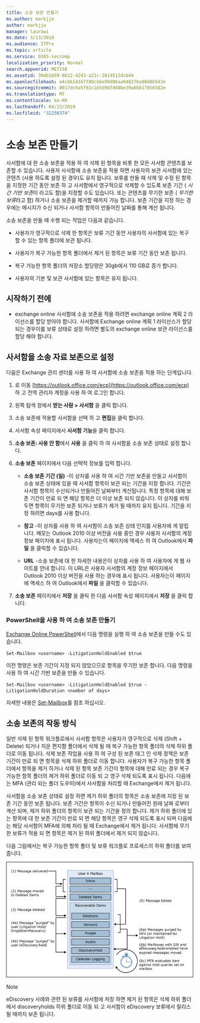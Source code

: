 ```yaml
---
title: 소송 보존 만들기
ms.author: markjjo
author: markjjo
manager: laurawi
ms.date: 3/13/2018
ms.audience: ITPro
ms.topic: article
ms.service: O365-seccomp
localization_priority: Normal
search.appverid: MET150
ms.assetid: 39db1659-0b12-4243-a21c-2614512dcb44
ms.openlocfilehash: e4cb614167f89cb6e99d96aa94027ba90d86543e
ms.sourcegitcommit: 0017dc6a5f81c165d9dfd88be39a6bb17856582e
ms.translationtype: MT
ms.contentlocale: ko-KR
ms.lasthandoff: 04/23/2019
ms.locfileid: "32258374"
---
```

# <a name="create-a-litigation-hold"></a>소송 보존 만들기

사서함에 대 한 소송 보존을 적용 하 여 삭제 된 항목을 비롯 한 모든 사서함 콘텐츠를 보존할 수 있습니다. 사용자 사서함에 소송 보존을 적용 하면 사용자의 보관 사서함에 있는 콘텐츠 (사용 하도록 설정 된 경우)도 유지 됩니다. 보류를 만들 때 삭제 및 수정 된 항목을 지정한 기간 동안 보존 하 고 사서함에서 영구적으로 삭제할 수 있도록 보존 기간 ( *시간 기반 보존*이 라고도 함)을 지정할 수도 있습니다. 또는 콘텐츠를 무기한 보존 ( *무기한 보류*라고 함) 하거나 소송 보존을 제거할 때까지 가능 합니다. 보존 기간을 지정 하는 경우에는 메시지가 수신 되거나 사서함 항목이 만들어진 날짜를 통해 계산 됩니다. 
  
소송 보존을 만들 때 수행 되는 작업은 다음과 같습니다.
  
- 사용자가 영구적으로 삭제 한 항목은 보류 기간 동안 사용자의 사서함에 있는 복구할 수 있는 항목 폴더에 보관 됩니다.
    
- 사용자가 복구 가능한 항목 폴더에서 제거 된 항목은 보류 기간 동안 보존 됩니다.
    
- 복구 가능한 항목 폴더의 저장소 할당량은 30gb에서 110 GB로 증가 합니다.
    
- 사용자의 기본 및 보관 사서함에 있는 항목은 유지 됩니다.
    
## <a name="before-you-begin"></a>시작하기 전에

- exchange online 사서함에 소송 보존을 적용 하려면 exchange online 계획 2 라이선스를 할당 받아야 합니다. 사서함에 Exchange online 계획 1 라이선스가 할당 되는 경우이를 보류 상태로 설정 하려면 별도의 exchange online 보관 라이선스를 할당 해야 합니다.
    

## <a name="place-a-mailbox-on-litigation-hold"></a>사서함을 소송 자료 보존으로 설정

다음은 Exchange 관리 센터를 사용 하 여 사서함에 소송 보존을 적용 하는 단계입니다.

1. 로 이동 [https://outlook.office.com/ecp](https://outlook.office.com/ecp) 하 고 전역 관리자 계정을 사용 하 여 로그인 합니다.

2. 왼쪽 탐색 창에서 **받는 사람 > 사서함** 을 클릭 합니다.

3. 소송 보존에 적용할 사서함을 선택 하 고 **편집**을 클릭 합니다.

4. 사서함 속성 페이지에서 **사서함 기능**을 클릭 합니다.
    
5. **소송 보존: 사용 안 함**에서 **사용** 을 클릭 하 여 사서함을 소송 보존 상태로 설정 합니다.
    
6. **소송 보존** 페이지에서 다음 선택적 정보를 입력 합니다. 
    
    - **소송 보존 기간 (일)** -이 상자를 사용 하 여 시간 기반 보존을 만들고 사서함이 소송 보존 상태에 있을 때 사서함 항목이 보관 되는 기간을 지정 합니다. 기간은 사서함 항목이 수신되거나 만들어진 날짜부터 계산됩니다. 특정 항목에 대해 보존 기간이 만료 되 면 해당 항목은 더 이상 보존 되지 않습니다. 이 상자를 비워 두면 항목이 무기한 보존 되거나 보류가 제거 될 때까지 유지 됩니다. 기간을 지정 하려면 days를 사용 합니다.
    
    - **참고** -이 상자를 사용 하 여 사서함이 소송 보존 상태 인지를 사용자에 게 알립니다. 메모는 Outlook 2010 이상 버전을 사용 중인 경우 사용자 사서함의 계정 정보 페이지에 표시 됩니다. 사용자는이 페이지에 액세스 하 여 Outlook에서 **파일** 을 클릭할 수 있습니다.
    
    - **URL** -소송 보존에 대 한 자세한 내용은이 상자를 사용 하 여 사용자에 게 웹 사이트를 안내 합니다. 이 URL은 사용자 사서함의 계정 정보 페이지에서 Outlook 2010 이상 버전을 사용 하는 경우에 표시 됩니다. 사용자는이 페이지에 액세스 하 여 Outlook에서 **파일** 을 클릭할 수 있습니다.

7. **소송 보존** 페이지에서 **저장** 을 클릭 한 다음 사서함 속성 페이지에서 **저장** 을 클릭 합니다.

### <a name="create-a-litigation-hold-using-powershell"></a>PowerShell을 사용 하 여 소송 보존 만들기

[Exchange Online PowerShell](https://docs.microsoft.com/powershell/exchange/exchange-online/connect-to-exchange-online-powershell/connect-to-exchange-online-powershell)에서 다음 명령을 실행 하 여 소송 보존을 만들 수도 있습니다.

```
Set-Mailbox <username> -LitigationHoldEnabled $true
```

이전 명령은 보존 기간이 지정 되지 않았으므로 항목을 무기한 보존 합니다. 다음 명령을 사용 하 여 시간 기반 보존을 만들 수 있습니다.

```
Set-Mailbox <username> -LitigationHoldEnabled $true -LitigationHoldDuration <number of days>
```

자세한 내용은 [Set-Mailbox](https://docs.microsoft.com/en-us/powershell/module/exchange/mailboxes/set-mailbox)를 참조 하십시오.

## <a name="how-does-litigation-hold-work"></a>소송 보존의 작동 방식

일반 삭제 된 항목 워크플로에서 사서함 항목은 사용자가 영구적으로 삭제 (Shift + Delete) 되거나 지운 편지함 폴더에서 삭제 될 때 복구 가능한 항목 폴더의 삭제 하위 폴더로 이동 됩니다. 삭제 보존 작업을 사용 하 여 구성 된 보존 태그 인 삭제 정책은 보존 기간이 만료 되 면 항목을 삭제 하위 폴더로 이동 합니다. 사용자가 복구 가능한 항목 폴더에서 항목을 제거 하거나 삭제 된 항목 보존 기간이 항목에 대해 만료 되는 경우 복구 가능한 항목 폴더의 제거 하위 폴더로 이동 되 고 영구 삭제 되도록 표시 됩니다. 다음에는 MFA (관리 되는 폴더 도우미)에서 사서함을 처리할 때 Exchange에서 제거 됩니다.

사서함을 소송 보존 상태로 설정 하면 제거 하위 폴더의 항목은 소송 보존에 지정 된 보존 기간 동안 보존 됩니다. 보존 기간은 항목이 수신 되거나 만들어진 원래 날짜 로부터 계산 되며, 제거 하위 폴더의 항목이 보관 되는 기간을 정의 합니다. 제거 하위 폴더에 있는 항목에 대 한 보존 기간이 만료 되 면 해당 항목은 영구 삭제 되도록 표시 되며 다음에는 해당 사서함이 MFA에 의해 처리 될 때 Exchange에서 제거 됩니다. 사서함에 무기한 보류가 적용 되 면 항목은 제거 된 하위 폴더에서 제거 되지 않습니다.

다음 그림에서는 복구 가능한 항목 폴더 및 보류 워크플로 프로세스의 하위 폴더를 보여 줍니다.

![소송 보존 수명 주기](media/LitigationHoldLifeCycle.png)

> [!NOTE]
> eDiscovery 사례와 관련 된 보류를 사서함에 저장 하면 제거 된 항목은 삭제 하위 폴더에서 discoveryholds 하위 폴더로 이동 되 고 사서함이 eDiscovery 보류에서 릴리스될 때까지 보존 됩니다.
  